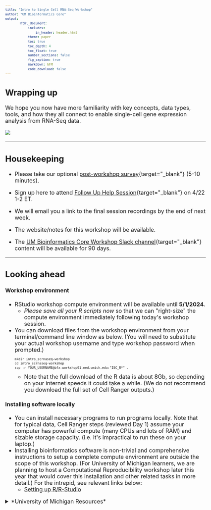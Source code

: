 ```yaml
---
title: "Intro to Single Cell RNA-Seq Workshop"
author: "UM Bioinformatics Core"
output:
        html_document:
            includes:
                in_header: header.html
            theme: paper
            toc: true
            toc_depth: 4
            toc_float: true
            number_sections: false
            fig_caption: true
            markdown: GFM
            code_download: false
---
```


<style type="text/css">

body, td {
   font-size: 18px;
}
code.r{
  font-size: 12px;
}
pre {
  font-size: 12px
}

a.external {
    background: url(images/external-link.png) center right no-repeat;
    padding-right: 13px;
}
</style>

## Wrapping up

We hope you now have more familiarity with key concepts, data types, tools, and how they all
connect to enable single-cell gene expression analysis from RNA-Seq data.

![](images/wayfinder/wayfinder_workshop_wrap_up.png)

---

## Housekeeping

- Please take our optional [post-workshop survey](https://forms.gle/P6x1kNFCrs1GoT158){target="_blank"} (5-10 minutes).

- Sign up here to attend [Follow Up Help Session](https://forms.gle/9ZxC3zj8EuFYXeos5){target="_blank"} on 4/22 1-2 ET.

- We will email you a link to the final session recordings by the end of next week.

- The website/notes for this workshop will be available.

- The [UM Bioinformatics Core Workshop Slack channel](https://umbioinfcoreworkshops.slack.com){target="_blank"} content will be available for 90 days.

---

## Looking ahead

#### Workshop environment
- RStudio workshop compute environment will be available until **5/1/2024**.
  - _Please save all your R scripts now_ so that we can "right-size" the compute environment immediately following today's workshop session.
- You can download files from the workshop environment from your terminal/command line window as below. 
  (You will need to substitute your actual workshop username and type workshop password when prompted.)
  ```
  mkdir intro_scrnaseq-workshop
  cd intro_scrnaseq-workshop
  scp -r YOUR_USERNAME@bfx-workshop01.med.umich.edu:"ISC_R*" .
  ```
  - Note that the full download of the R data is about 8Gb, so depending on your internet 
    speeds it could take a while. (We do not recommend you download the full set of Cell 
    Ranger outputs.)

#### Installing software locally
  - You can install necessary programs to run programs locally. Note
    that for typical data, Cell Ranger steps (reviewed Day 1) assume your 
    computer has powerful compute (many CPUs and lots of RAM) and sizable 
    storage capacity. (i.e. it's impractical to run these on your laptop.)
  - Installing bioinformatics software is non-trivial and comprehensive instructions
    to setup a complete compute environment are outside the scope of this workshop.
    (For University of Michigan learners, we are planning to host a Computational Reproducibility workshop later this year 
    that would cover this installation and other related tasks in more detail.) For the intrepid, see relevant links below:
    - [Setting up R/R-Studio](workshop_setup/setup_instructions_advanced.html)

<details>
<summary>*University of Michigan Resources*</summary>
- [UM CoderSpaces "office hours"](https://datascience.isr.umich.edu/events/coderspaces/){target="_blank"} and UM CoderSpaces Slack workspace. _(See "Useful Resources" section of the CoderSpaces page for instructions on how to join the CoderSpaces Slack workspace.)_
- Upcoming [UM Advanced Research Computing workshops](https://arc.umich.edu/events/){target="_blank"}.
- Advanced Research Computing (ARC) at University of Michigan hosts a
  high-performance computing (HPC) platform called _Great Lakes_ which combines
  high-end computers, fast/resilient storage, and pre-installed software.
  Great Lakes may be a good resource for folks who need to run the more compute
  intensive steps and a substantial block of compute and storage is subsidized
  by ARC making it essentially free to many UM researchers.
  - About [Great Lakes](https://arc.umich.edu/greatlakes/){target="_blank"}.
  - About the ARC [Research Computing Package](https://arc.umich.edu/umrcp/){target="_blank"}.
  - Videos on [getting started with Great Lakes](https://www.mivideo.it.umich.edu/channel/ARC-TS%2BTraining/181860561/){target="_blank"}. (Videos are available to UM folks.)


## Resources for continued learning
  - Learning bioinformatic analyses is more like a process than a task. Resources 
    to consider:
    - A CZI NDCN curated list of resources for [self-guided learning](https://ndcn.github.io/self-guided-learning/){target="_blank"}
    - UM Bioinformatics Core links to [training resources/workshops](https://brcf.medicine.umich.edu/cores/bioinformatics-core/training/){target="_blank"}.
    - **Techniques in Bash and R**
      - Lesson plans from the UM Bioinformatics Core's recent [Computational Foundations Workshop](https://umich-brcf-bioinf.github.io/workshop-computational-foundations/main/html/){target="_blank"}.
      - Lessons and workshops in Bash / Git / R / Python : <a href="https://software-carpentry.org/lessons/" target="_blank">
        Software Carpentry</a>

    - **More info on NGS analysis**
      (A decidedly non-exhaustive list in no discernible order.)
      - Lesson plans from UM Bioinformatics Core's recent [RNA-Seq Demystified Workshop](https://umich-brcf-bioinf.github.io/workshop-rnaseq-demystified/main/html/){target="_blank"}. (Note this is for bulk RNA-Seq.)
      - Training materials from [Harvard Chan Bioinformatics Core](https://hbctraining.github.io/main/#advanced-topics-analysis-of-high-throughput-sequencing-ngs-data){target="_blank"}.
      - [Orchestrating Single-Cell Analysis with Bioconductor](https://bioconductor.org/books/3.12/OSCA/index.html){ target="_blank"}.
      - Welcome Sanger Instutute's [Analysis of single cell RNA-seq data](https://www.singlecellcourse.org/index.html){target="_blank"}.
      - In addition to maintaining the Seurat analysis platform, New York Genome
        Center's [Satija lab](https://satijalab.org/){target="_blank"} publishes
        many excellent step-by-step tutorials on single-cell analysis, e.g.
        [Seurat - Guided Clustering Tutorial](https://satijalab.org/seurat/articles/pbmc3k_tutorial){target="_blank"}.
        The Satija lab also hosts [Single Cell Genomics Day](https://satijalab.org/scgd24/){target="_blank"}, 
        a live-streamed annual symposium on emerging techniques in single-cell
        analysis.
      - Nayak, Richa, and Yasha Hasija. **“A hitchhiker's guide to single-cell transcriptomics and data analysis pipelines.”** 
        Genomics vol. 113,2 (2021): 606-619.<br/>
        https://pubmed.ncbi.nlm.nih.gov/33485955/
      - Luecken, Malte D, and Fabian J Theis. **“Current best practices in single-cell RNA-seq analysis: a tutorial.”**
        Molecular systems biology vol. 15,6 e8746. 19 Jun. 2019.<br/>
        https://pubmed.ncbi.nlm.nih.gov/31217225/
      - He, Jiangping et al. **“Practical bioinformatics pipelines for single-cell RNA-seq data analysis.”**
        Biophysics reports vol. 8,3 (2022): 158-169.<br/>
        https://www.ncbi.nlm.nih.gov/pmc/articles/PMC10189648/

    - For more context on the experiments and data we referenced during the workshop, see the source paper: <br/>
      Sorkin, Michael et al. **“Regulation of heterotopic ossification by monocytes in a mouse model of aberrant wound healing.”**
      Nature communications vol. 11,1 722. 5 Feb. 2020.<br/>
      <a class="external" href="https://pubmed.ncbi.nlm.nih.gov/32024825/" target="_blank">https://pubmed.ncbi.nlm.nih.gov/32024825/</a>


---

## Thank you to our sponsors

![](images/workshop_intro/sponsor_logos.png)

<br/>

## Thank you to/from the workshop team
| ![](images/headshots/headshot_cgates.jpg) | ![](images/headshots/headshot_mbradenb.jpg) | ![](images/headshots/headshot_rcavalca.jpg) | ![](images/headshots/headshot_damki.jpg) |
|:-:|:-:|:-:|:-:|
| **Chris (Gates)** | **Marci** | **Raymond** | **Dana** |
 ![](images/headshots/headshot_ncarruth.jpg) | ![](images/headshots/headshot_trsaari.jpg) | ![](images/headshots/headshot_csifuentes.jpg) |
| **Nick** | **Travis** | **Chris (Sifuentes)** |
![](images/headshots/headshot_mkdohert.jpg) | ![](images/headshots/headshot_okoues.jpg) | ![](images/headshots/headshot_phillipa.jpg) |
| **Matt** | **Olivia** | **Tricia** |
<br/>



Thank you for participating in our workshop. We welcome your questions and feedback now and in the future.

Bioinformatics Workshop Team

[bioinformatics-workshops@umich.edu](mailto:bioinformatics-workshops@umich.edu) <br/>
[UM BRCF Bioinformatics Core](https://medresearch.umich.edu/office-research/about-office-research/biomedical-research-core-facilities/bioinformatics-core){target="_blank"}
